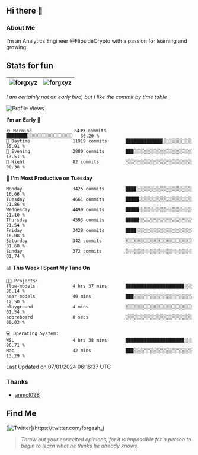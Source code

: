 ## Hi there 👋

### About Me

I'm an Analytics Engineer @FlipsideCrypto with a passion for learning and growing.
  
## Stats for fun

| <img align="center" src="https://github-readme-streak-stats.herokuapp.com/?user=forgxyz&theme=tokyonight" alt="forgxyz" /> | <img align="center" src="https://github-readme-stats.vercel.app/api?username=forgxyz&theme=tokyonight&show_icons=true" alt="forgxyz" /> |
| ------------- |------------- |

*I am certainly not an early bird, but I like the commit by time table*  

<!--START_SECTION:waka-->
![Profile Views](http://img.shields.io/badge/Profile%20Views-0-blue)

**I'm an Early 🐤** 

```text
🌞 Morning                6439 commits        ████████░░░░░░░░░░░░░░░░░   30.20 % 
🌆 Daytime                11919 commits       ██████████████░░░░░░░░░░░   55.91 % 
🌃 Evening                2880 commits        ███░░░░░░░░░░░░░░░░░░░░░░   13.51 % 
🌙 Night                  82 commits          ░░░░░░░░░░░░░░░░░░░░░░░░░   00.38 % 
```
📅 **I'm Most Productive on Tuesday** 

```text
Monday                   3425 commits        ████░░░░░░░░░░░░░░░░░░░░░   16.06 % 
Tuesday                  4661 commits        █████░░░░░░░░░░░░░░░░░░░░   21.86 % 
Wednesday                4499 commits        █████░░░░░░░░░░░░░░░░░░░░   21.10 % 
Thursday                 4593 commits        █████░░░░░░░░░░░░░░░░░░░░   21.54 % 
Friday                   3428 commits        ████░░░░░░░░░░░░░░░░░░░░░   16.08 % 
Saturday                 342 commits         ░░░░░░░░░░░░░░░░░░░░░░░░░   01.60 % 
Sunday                   372 commits         ░░░░░░░░░░░░░░░░░░░░░░░░░   01.74 % 
```


📊 **This Week I Spent My Time On** 

```text
🐱‍💻 Projects: 
flow-models              4 hrs 37 mins       ██████████████████████░░░   86.14 % 
near-models              40 mins             ███░░░░░░░░░░░░░░░░░░░░░░   12.50 % 
playground               4 mins              ░░░░░░░░░░░░░░░░░░░░░░░░░   01.34 % 
scoreboard               0 secs              ░░░░░░░░░░░░░░░░░░░░░░░░░   00.03 % 

💻 Operating System: 
WSL                      4 hrs 38 mins       ██████████████████████░░░   86.71 % 
Mac                      42 mins             ███░░░░░░░░░░░░░░░░░░░░░░   13.29 % 
```


 Last Updated on 07/01/2024 06:16:37 UTC
<!--END_SECTION:waka-->

### Thanks
 - [anmol098](https://github.com/anmol098/waka-readme-stats/)
  
## Find Me
[![Twitter](https://img.shields.io/twitter/url/https/twitter.com/forgash_.svg?style=social&label=Follow%20%40forgash_)](https://twitter.com/forgash_)


> *Throw out your conceited opinions, for it is impossible for a person to begin to learn what he thinks he already knows.* 
